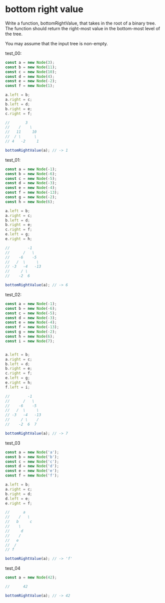 # bottom right value

Write a function, bottomRightValue, that takes in the root of a binary tree. The function should return the right-most value in the bottom-most level of the tree.

You may assume that the input tree is non-empty.

test_00:
```js
const a = new Node(3);
const b = new Node(11);
const c = new Node(10);
const d = new Node(4);
const e = new Node(-2);
const f = new Node(1);

a.left = b;
a.right = c;
b.left = d;
b.right = e;
c.right = f;

//       3
//    /    \
//   11     10
//  / \      \
// 4   -2     1

bottomRightValue(a); // -> 1
```

test_01:
```js
const a = new Node(-1);
const b = new Node(-6);
const c = new Node(-5);
const d = new Node(-3);
const e = new Node(-4);
const f = new Node(-13);
const g = new Node(-2);
const h = new Node(6);

a.left = b;
a.right = c;
b.left = d;
b.right = e;
c.right = f;
e.left = g;
e.right = h;

//        -1
//      /   \
//    -6    -5
//   /  \     \
// -3   -4   -13
//     / \       
//    -2  6

bottomRightValue(a); // -> 6
```

test_02:
```js
const a = new Node(-1);
const b = new Node(-6);
const c = new Node(-5);
const d = new Node(-3);
const e = new Node(-4);
const f = new Node(-13);
const g = new Node(-2);
const h = new Node(6);
const i = new Node(7);


a.left = b;
a.right = c;
b.left = d;
b.right = e;
c.right = f;
e.left = g;
e.right = h;
f.left = i;

//        -1
//      /   \
//    -6    -5
//   /  \     \
// -3   -4   -13
//     / \    /   
//    -2  6  7

bottomRightValue(a); // -> 7
```

test_03
```js
const a = new Node('a');
const b = new Node('b');
const c = new Node('c');
const d = new Node('d');
const e = new Node('e');
const f = new Node('f');

a.left = b;
a.right = c;
b.right = d;
d.left = e;
e.right = f;

//      a
//    /   \
//   b     c
//    \
//     d
//    /
//   e
//  /
// f

bottomRightValue(a); // -> 'f'
```

test_04
```js
const a = new Node(42);

//      42

bottomRightValue(a); // -> 42
```

